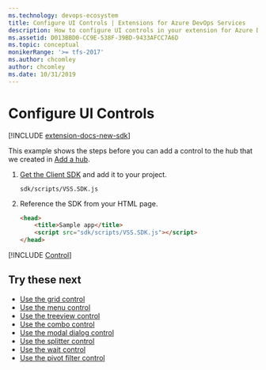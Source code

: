 ```yaml
---
ms.technology: devops-ecosystem
title: Configure UI Controls | Extensions for Azure DevOps Services
description: How to configure UI controls in your extension for Azure DevOps Services.
ms.assetid: D013BBD0-CC9E-538F-39BD-9433AFCC7A6D
ms.topic: conceptual
monikerRange: '>= tfs-2017'
ms.author: chcomley
author: chcomley
ms.date: 10/31/2019
---
```


# Configure UI Controls

[!INCLUDE [extension-docs-new-sdk](../../../includes/extension-docs-new-sdk.md)]

This example shows the steps before you can add a control to the hub that we created in [Add a hub](../add-hub.md).

1. [Get the Client SDK](https://github.com/Microsoft/vss-sdk) and add it to your project.

	```
	sdk/scripts/VSS.SDK.js
	```

2. Reference the SDK from your HTML page.

	```html
	<head>
		<title>Sample app</title>
		<script src="sdk/scripts/VSS.SDK.js"></script>
	</head>
	```

[!INCLUDE [Control](../../includes/procedures/use-a-control-js.md)]

## Try these next
* [Use the grid control](./grido.md)
* [Use the menu control](./menubaro.md)
* [Use the treeview control](./treeviewo.md)
* [Use the combo control](./comboo.md)
* [Use the modal dialog control](./modaldialogo.md)
* [Use the splitter control](./splittero.md)
* [Use the wait control](./waitcontrolo.md)
* [Use the pivot filter control](./pivotfiltero.md)
